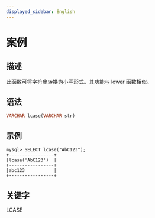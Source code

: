```yaml
---
displayed_sidebar: English
---
```


# 案例

## 描述

此函数可将字符串转换为小写形式。其功能与 lower 函数相似。

## 语法

```Haskell
VARCHAR lcase(VARCHAR str)
```

## 示例

```Plain
mysql> SELECT lcase("AbC123");
+-----------------+
|lcase('AbC123')  |
+-----------------+
|abc123           |
+-----------------+
```

## 关键字

LCASE
